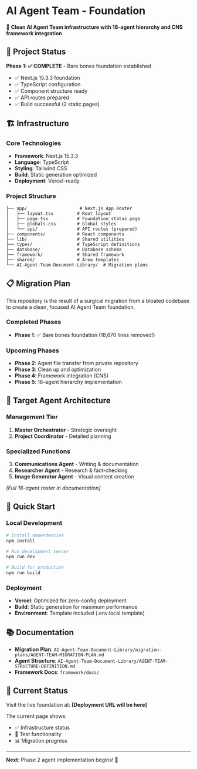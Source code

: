 # AI Agent Team - Foundation

🚀 **Clean AI Agent Team infrastructure with 18-agent hierarchy and CNS framework integration**

## 🎯 Project Status

**Phase 1: ✅ COMPLETE** - Bare bones foundation established
- ✅ Next.js 15.3.3 foundation
- ✅ TypeScript configuration
- ✅ Component structure ready
- ✅ API routes prepared
- ✅ Build successful (2 static pages)

## 🏗️ Infrastructure

### Core Technologies
- **Framework**: Next.js 15.3.3
- **Language**: TypeScript
- **Styling**: Tailwind CSS
- **Build**: Static generation optimized
- **Deployment**: Vercel-ready

### Project Structure
```
├── app/                    # Next.js App Router
│   ├── layout.tsx         # Root layout
│   ├── page.tsx           # Foundation status page
│   ├── globals.css        # Global styles
│   └── api/               # API routes (prepared)
├── components/            # React components
├── lib/                   # Shared utilities
├── types/                 # TypeScript definitions
├── database/              # Database schema
├── framework/             # Shared framework
├── shared/                # Area templates
└── AI-Agent-Team-Document-Library/  # Migration plans
```

## 📋 Migration Plan

This repository is the result of a surgical migration from a bloated codebase to create a clean, focused AI Agent Team foundation.

### Completed Phases
- **Phase 1**: ✅ Bare bones foundation (18,670 lines removed!)

### Upcoming Phases
- **Phase 2**: Agent file transfer from private repository
- **Phase 3**: Clean up and optimization
- **Phase 4**: Framework integration (CNS)
- **Phase 5**: 18-agent hierarchy implementation

## 🎯 Target Agent Architecture

### Management Tier
1. **Master Orchestrator** - Strategic oversight
2. **Project Coordinator** - Detailed planning

### Specialized Functions
3. **Communications Agent** - Writing & documentation
4. **Researcher Agent** - Research & fact-checking
5. **Image Generator Agent** - Visual content creation

*[Full 18-agent roster in documentation]*

## 🚀 Quick Start

### Local Development
```bash
# Install dependencies
npm install

# Run development server
npm run dev

# Build for production
npm run build
```

### Deployment
- **Vercel**: Optimized for zero-config deployment
- **Build**: Static generation for maximum performance
- **Environment**: Template included (.env.local.template)

## 📚 Documentation

- **Migration Plan**: `AI-Agent-Team-Document-Library/migration-plans/AGENT-TEAM-MIGRATION-PLAN.md`
- **Agent Structure**: `AI-Agent-Team-Document-Library/AGENT-TEAM-STRUCTURE-DEFINITION.md`
- **Framework Docs**: `framework/docs/`

## 🎨 Current Status

Visit the live foundation at: **[Deployment URL will be here]**

The current page shows:
- ✅ Infrastructure status
- 🔄 Test functionality
- 📊 Migration progress

---

**Next**: Phase 2 agent implementation begins! 🚀
